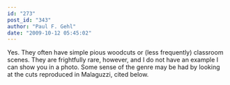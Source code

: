 ```yaml
---
id: "273"
post_id: "343"
author: "Paul F. Gehl"
date: "2009-10-12 05:45:02"
---
```

Yes. They often have simple pious woodcuts or (less frequently) classroom scenes. They are frightfully rare, however, and I do not have an example I can show you in a photo. Some sense of the genre may be had by looking at the cuts reproduced in Malaguzzi, cited below.
